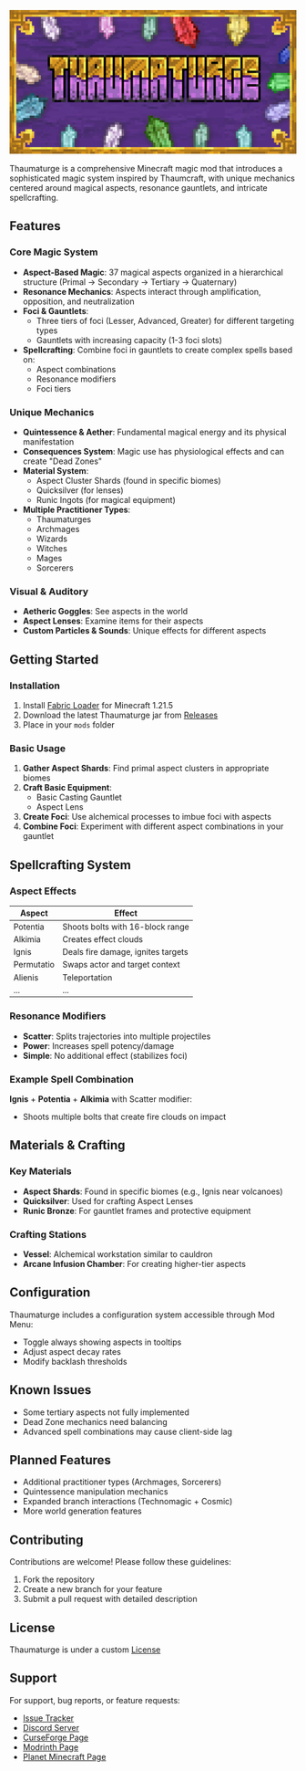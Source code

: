 ![Thaumaturge Banner](./.github/images/banner.png)

Thaumaturge is a comprehensive Minecraft magic mod that introduces a sophisticated magic system inspired by Thaumcraft, with unique mechanics centered around magical aspects, resonance gauntlets, and intricate spellcrafting.

## Features

### Core Magic System
- **Aspect-Based Magic**: 37 magical aspects organized in a hierarchical structure (Primal → Secondary → Tertiary → Quaternary)
- **Resonance Mechanics**: Aspects interact through amplification, opposition, and neutralization
- **Foci & Gauntlets**:
    - Three tiers of foci (Lesser, Advanced, Greater) for different targeting types
    - Gauntlets with increasing capacity (1-3 foci slots)
- **Spellcrafting**: Combine foci in gauntlets to create complex spells based on:
    - Aspect combinations
    - Resonance modifiers
    - Foci tiers

### Unique Mechanics
- **Quintessence & Aether**: Fundamental magical energy and its physical manifestation
- **Consequences System**: Magic use has physiological effects and can create "Dead Zones"
- **Material System**:
    - Aspect Cluster Shards (found in specific biomes)
    - Quicksilver (for lenses)
    - Runic Ingots (for magical equipment)
- **Multiple Practitioner Types**:
   - Thaumaturges
   - Archmages
   - Wizards
   - Witches
   - Mages
   - Sorcerers

### Visual & Auditory
- **Aetheric Goggles**: See aspects in the world
- **Aspect Lenses**: Examine items for their aspects
- **Custom Particles & Sounds**: Unique effects for different aspects

## Getting Started

### Installation
1. Install [Fabric Loader](https://fabricmc.net/) for Minecraft 1.21.5
2. Download the latest Thaumaturge jar from [Releases]()
3. Place in your `mods` folder

### Basic Usage
1. **Gather Aspect Shards**: Find primal aspect clusters in appropriate biomes
2. **Craft Basic Equipment**:
    - Basic Casting Gauntlet
    - Aspect Lens
3. **Create Foci**: Use alchemical processes to imbue foci with aspects
4. **Combine Foci**: Experiment with different aspect combinations in your gauntlet

## Spellcrafting System

### Aspect Effects
| Aspect      | Effect                                  |
|-------------|-----------------------------------------|
| Potentia    | Shoots bolts with 16-block range        |
| Alkimia     | Creates effect clouds                   |
| Ignis       | Deals fire damage, ignites targets      |
| Permutatio  | Swaps actor and target context          |
| Alienis     | Teleportation                           |
| ...         | ...                                     |

### Resonance Modifiers
- **Scatter**: Splits trajectories into multiple projectiles
- **Power**: Increases spell potency/damage
- **Simple**: No additional effect (stabilizes foci)

### Example Spell Combination
**Ignis** + **Potentia** + **Alkimia** with Scatter modifier:
- Shoots multiple bolts that create fire clouds on impact

## Materials & Crafting

### Key Materials
- **Aspect Shards**: Found in specific biomes (e.g., Ignis near volcanoes)
- **Quicksilver**: Used for crafting Aspect Lenses
- **Runic Bronze**: For gauntlet frames and protective equipment

### Crafting Stations
- **Vessel**: Alchemical workstation similar to cauldron
- **Arcane Infusion Chamber**: For creating higher-tier aspects

## Configuration

Thaumaturge includes a configuration system accessible through Mod Menu:
- Toggle always showing aspects in tooltips
- Adjust aspect decay rates
- Modify backlash thresholds

## Known Issues
- Some tertiary aspects not fully implemented
- Dead Zone mechanics need balancing
- Advanced spell combinations may cause client-side lag

## Planned Features
- Additional practitioner types (Archmages, Sorcerers)
- Quintessence manipulation mechanics
- Expanded branch interactions (Technomagic + Cosmic)
- More world generation features

## Contributing
Contributions are welcome! Please follow these guidelines:
1. Fork the repository
2. Create a new branch for your feature
3. Submit a pull request with detailed description

## License
Thaumaturge is under a custom [License](LICENSE)

## Support
For support, bug reports, or feature requests:
- [Issue Tracker](https://github.com/0vergrown/Thaumaturge/issues) <!-- Add your issue tracker link -->
- [Discord Server]()
- [CurseForge Page]()
- [Modrinth Page]()
- [Planet Minecraft Page]()